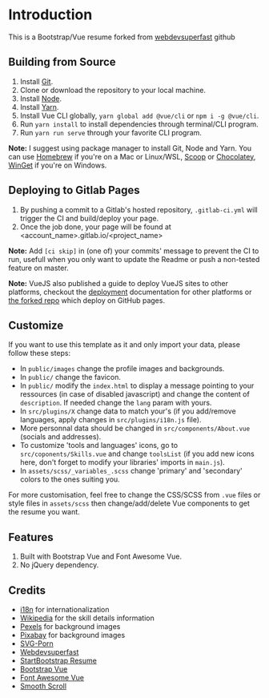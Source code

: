 # Introduction

This is a Bootstrap/Vue resume forked from [webdevsuperfast](https://github.com/webdevsuperfast/startbootstrap-resume-vue) github

## Building from Source

1. Install [Git](https://git-scm.com/).
2. Clone or download the repository to your local machine.
3. Install [Node](https://nodejs.org/en/).
4. Install [Yarn](https://yarnpkg.org).
5. Install Vue CLI globally, `yarn global add @vue/cli` or `npm i -g @vue/cli`.
6. Run `yarn install` to install dependencies through terminal/CLI program.
7. Run `yarn run serve` through your favorite CLI program.

 **Note:** I suggest using package manager to install Git, Node and Yarn. You can use [Homebrew](httsp://brew.sh) if you're on a Mac or Linux/WSL, [Scoop](https://scoop.sh) or [Chocolatey](https://chocolatey.org/), [WinGet](https://docs.microsoft.com/en-us/windows/package-manager/) if you're on Windows.

## Deploying to Gitlab Pages

1. By pushing a commit to a Gitlab's hosted repository, `.gitlab-ci.yml` will trigger the CI and build/deploy your page.
2. Once the job done, your page will be found at <account_name>.gitlab.io/<project_name>

**Note:** Add `[ci skip]` in (one of) your commits' message to prevent the CI to run, usefull when you only want to update the Readme or push a non-tested feature on master.

**Note:** VueJS also published a guide to deploy VueJS sites to other platforms, checkout the [deployment](https://cli.vuejs.org/guide/deployment.html) documentation for other platforms or [the forked repo](https://github.com/webdevsuperfast/startbootstrap-resume-vue) which deploy on GitHub pages.

## Customize
If you want to use this template as it and only import your data, please follow these steps:

* In `public/images` change the profile images and backgrounds.
* In `public/` change the favicon.
* In `public/` modify the `index.html` to display a message pointing to your ressources (in case of disabled javascript) and change the content of `description`. If needed change the `lang` param with yours.
* In `src/plugins/X` change data to match your's (if you add/remove languages, apply changes in `src/plugins/i18n.js` file).
* More personnal data should be changed in `src/components/About.vue` (socials and addresses).
* To customize 'tools and languages' icons, go to `src/coponents/Skills.vue` and change `toolsList` (if you add new icons here, don't forget to modify your libraries' imports in `main.js`).
* In `assets/scss/_variables_.scss` change 'primary' and 'secondary' colors to the ones suiting you.

For more customisation, feel free to change the CSS/SCSS from `.vue` files or style files in `assets/scss` then change/add/delete Vue components to get the resume you want.

## Features

1. Built with Bootstrap Vue and Font Awesome Vue.
2. No jQuery dependency.

## Credits

* [i18n](https://kazupon.github.io/vue-i18n/introduction.html) for internationalization
* [Wikipedia](https://fr.wikipedia.org/) for the skill details information
* [Pexels](https://www.pexels.com) for background images
* [Pixabay](https://pixabay.com) for background images
* [SVG-Porn](https://github.com/gilbarbara/logos)
* [Webdevsuperfast](https://github.com/webdevsuperfast/startbootstrap-resume-vue)
* [StartBootstrap Resume](https://github.com/BlackrockDigital/startbootstrap-resume)
* [Bootstrap Vue](https://bootstrap-vue.js.org/)
* [Font Awesome Vue](https://github.com/FortAwesome/vue-fontawesome)
* [Smooth Scroll](https://github.com/cferdinandi/smooth-scroll)